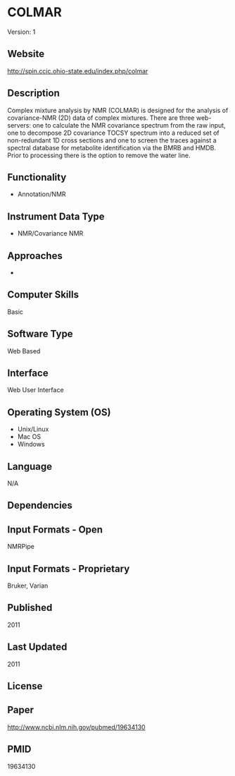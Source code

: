 # COLMAR
Version: 1

## Website
http://spin.ccic.ohio-state.edu/index.php/colmar

## Description
Complex mixture analysis by NMR (COLMAR) is designed for the analysis of covariance-NMR (2D) data of complex mixtures. There are three web-servers: one to calculate the NMR covariance spectrum from the raw input, one to decompose 2D covariance TOCSY spectrum into a reduced set of non-redundant 1D cross sections and one to screen the traces against a spectral database for metabolite identification via the BMRB and HMDB. Prior to processing there is the option to remove the water line.

## Functionality
- Annotation/NMR

## Instrument Data Type
- NMR/Covariance NMR

## Approaches
-

## Computer Skills
Basic

## Software Type
Web Based

## Interface
Web User Interface

## Operating System (OS)
- Unix/Linux
- Mac OS
- Windows

## Language
N/A

## Dependencies

## Input Formats - Open
NMRPipe

## Input Formats - Proprietary
Bruker, Varian

## Published
2011

## Last Updated
2011

## License

## Paper
http://www.ncbi.nlm.nih.gov/pubmed/19634130

## PMID
19634130
